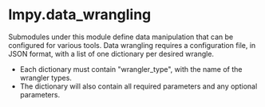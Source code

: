 # lmpy.data_wrangling

Submodules under this module define data manipulation that can be configured for various tools.  Data
wrangling requires a configuration file, in JSON format, with a list of one dictionary per desired wrangle. 

* Each dictionary must contain "wrangler_type", with the name of the wrangler types.  
* The dictionary will also contain all required parameters and any optional parameters.  
